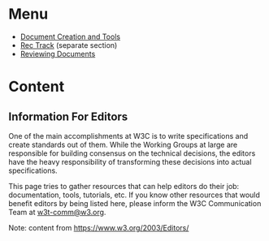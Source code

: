 # Menu
* [Document Creation and Tools](https://github.com/nrooney/Guide/blob/master/mock/editors/tools.md)
* [Rec Track](https://github.com/nrooney/Guide/blob/master/mock/rectrack/index.md) (separate section)
* [Reviewing Documents](https://github.com/nrooney/Guide/blob/master/mock/editors/reviewing.md)

# Content
## Information For Editors
One of the main accomplishments at W3C is to write specifications and create standards out of them. While the Working Groups at large are responsible for building consensus on the technical decisions, the editors have the heavy responsibility of transforming these decisions into actual specifications.

This page tries to gather resources that can help editors do their job: documentation, tools, tutorials, etc. If you know other resources that would benefit editors by being listed here, please inform the W3C Communication Team at w3t-comm@w3.org.

Note: content from <https://www.w3.org/2003/Editors/>


